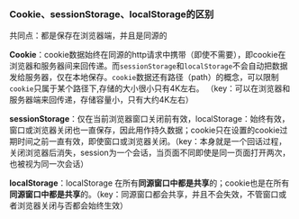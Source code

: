 ### Cookie、sessionStorage、localStorage的区别

共同点：都是保存在浏览器端，并且是同源的

**Cookie**：cookie数据始终在同源的http请求中携带（即使不需要），即cookie在浏览器和服务器间来回传递。而`sessionStorage`和`localStorage`不会自动把数据发给服务器，仅在本地保存。`cookie`数据还有路径（path）的概念，可以限制`cookie`只属于某个路径下,存储的大小很小只有4K左右。 （key：可以在浏览器和服务器端来回传递，存储容量小，只有大约4K左右）

**sessionStorage**：仅在当前浏览器窗口关闭前有效，localStorage：始终有效，窗口或浏览器关闭也一直保存，因此用作持久数据；cookie只在设置的cookie过期时间之前一直有效，即使窗口或浏览器关闭。（key：本身就是一个回话过程，关闭浏览器后消失，session为一个会话，当页面不同即使是同一页面打开两次，也被视为同一次会话）

**localStorage**：localStorage 在所有**同源窗口中都是共享**的；cookie也是在所有**同源窗口中都是共享**的。（key：同源窗口都会共享，并且不会失效，不管窗口或者浏览器关闭与否都会始终生效）

